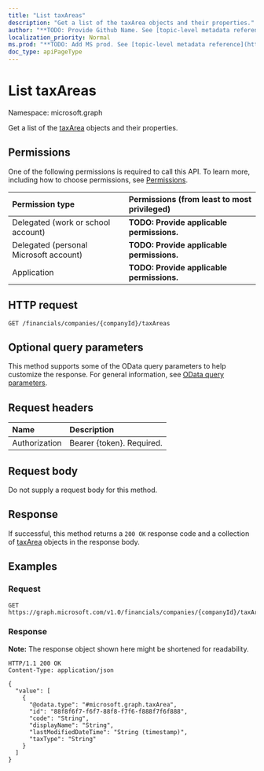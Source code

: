 ```yaml
---
title: "List taxAreas"
description: "Get a list of the taxArea objects and their properties."
author: "**TODO: Provide Github Name. See [topic-level metadata reference](https://msgo.azurewebsites.net/add/document/guidelines/metadata.html#topic-level-metadata)**"
localization_priority: Normal
ms.prod: "**TODO: Add MS prod. See [topic-level metadata reference](https://msgo.azurewebsites.net/add/document/guidelines/metadata.html#topic-level-metadata)**"
doc_type: apiPageType
---
```


# List taxAreas
Namespace: microsoft.graph



Get a list of the [taxArea](../resources/taxarea.md) objects and their properties.

## Permissions
One of the following permissions is required to call this API. To learn more, including how to choose permissions, see [Permissions](/graph/permissions-reference).

|Permission type|Permissions (from least to most privileged)|
|:---|:---|
|Delegated (work or school account)|**TODO: Provide applicable permissions.**|
|Delegated (personal Microsoft account)|**TODO: Provide applicable permissions.**|
|Application|**TODO: Provide applicable permissions.**|

## HTTP request

<!-- {
  "blockType": "ignored"
}
-->
``` http
GET /financials/companies/{companyId}/taxAreas
```

## Optional query parameters
This method supports some of the OData query parameters to help customize the response. For general information, see [OData query parameters](/graph/query-parameters).

## Request headers
|Name|Description|
|:---|:---|
|Authorization|Bearer {token}. Required.|

## Request body
Do not supply a request body for this method.

## Response

If successful, this method returns a `200 OK` response code and a collection of [taxArea](../resources/taxarea.md) objects in the response body.

## Examples

### Request
<!-- {
  "blockType": "request",
  "name": "list_taxarea"
}
-->
``` http
GET https://graph.microsoft.com/v1.0/financials/companies/{companyId}/taxAreas
```


### Response
**Note:** The response object shown here might be shortened for readability.
<!-- {
  "blockType": "response",
  "truncated": true,
  "@odata.type": "Collection(microsoft.graph.taxArea)"
}
-->
``` http
HTTP/1.1 200 OK
Content-Type: application/json

{
  "value": [
    {
      "@odata.type": "#microsoft.graph.taxArea",
      "id": "88f8f6f7-f6f7-88f8-f7f6-f888f7f6f888",
      "code": "String",
      "displayName": "String",
      "lastModifiedDateTime": "String (timestamp)",
      "taxType": "String"
    }
  ]
}
```

